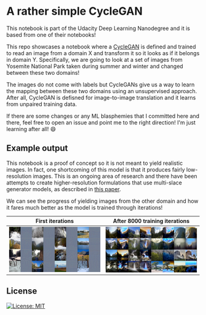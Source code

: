 # A rather simple CycleGAN

This notebook is part of the Udacity Deep Learning Nanodegree and it is based from one of their notebooks!

This repo showcases a notebook where a [CycleGAN](https://arxiv.org/abs/1703.10593) is defined and trained to read an image from a domain X and transform it so it looks as if it belongs in domain Y. Specifically, we are going to look at a set of images from Yosemite National Park taken during summer and winter and changed between these two domains!

The images do not come with labels but CycleGANs give us a way to learn the mapping between these two domains using an unsupervised approach. After all, CycleGAN is defisned for image-to-image translation and it learns from unpaired training data.

If there are some changes or any ML blasphemies that I committed here and there, feel free to open an issue and point me to the right direction! I'm just learning after all! :smile:

## Example output
This notebook is a proof of concept so it is not meant to yield realistic images. In fact, one shortcoming of this model is that it produces fairly low-resolution images. This is an ongoing area of research and there have been attempts to create higher-resolution formulations that use multi-slace generator models, as described in [this paper](https://arxiv.org/abs/1711.11585).

We can see the progress of yielding images from the other domain and how it fares much better as the model is trained through iterations!

First iterations             |  After 8000 training iterations
:-------------------------:|:-------------------------:
![](results/sample-008000-Y-X.png)  |  ![](results/sample-008000-X-Y.png)

## License
[![License: MIT](https://img.shields.io/badge/license-MIT-green)](http://unlicense.org/)

